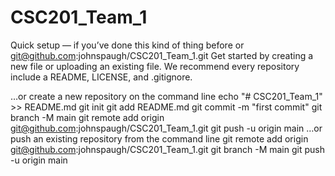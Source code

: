 # CSC201_Team_1
Quick setup — if you’ve done this kind of thing before
or	
git@github.com:johnspaugh/CSC201_Team_1.git
Get started by creating a new file or uploading an existing file. We recommend every repository include a README, LICENSE, and .gitignore.

…or create a new repository on the command line
echo "# CSC201_Team_1" >> README.md
git init
git add README.md
git commit -m "first commit"
git branch -M main
git remote add origin git@github.com:johnspaugh/CSC201_Team_1.git
git push -u origin main
…or push an existing repository from the command line
git remote add origin git@github.com:johnspaugh/CSC201_Team_1.git
git branch -M main
git push -u origin main

